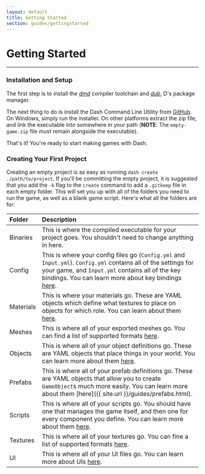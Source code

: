 ```yaml
---
layout: default
title: Getting Started
section: guides/gettingstarted
---
```

# Getting Started
---

### Installation and Setup

The first step is to install the [*dmd*](http://dlang.org/download.html)
compiler toolchain and
 [*dub*](http://code.dlang.org/download), D's package manager.

The next thing to do is install the Dash Command Line Utility from
[GitHub](https://github.com/Circular-Studios/Dash-CLI/releases). On Windows,
simply run the installer. On other platforms extract the zip file, and link the
executable into somewhere in your path (**NOTE**: The `empty-game.zip` file must
remain alongside the executable).

That's it! You're ready to start making games with Dash.

### Creating Your First Project

Creating an empty project is as easy as running `dash create ./path/to/project`.
If you'll be committing the empty project, it is suggested that you add the `-k`
flag to the `create` command to add a `.gitkeep` file in each empty folder.
This will set you up with all of the folders you need to run the game, as well
as a blank game script. Here's what all the folders are for:

| Folder    | Description
|:----------|:-----------
| Binaries  | This is where the compiled executable for your project goes. You shouldn't need to change anything in here.
| Config    | This is where your config files go (`Config.yml` and `Input.yml`). `Config.yml` contains all of the settings for your game, and `Input.yml` contains all of the key bindings. You can learn more about key bindings [here](#).
| Materials | This is where your materials go. These are YAML objects which define what textures to place on objects for which role. You can learn about them [here](#).
| Meshes    | This is where all of your exported meshes go. You can find a list of supported formats [here](#).
| Objects   | This is where all of your object definitions go. These are YAML objects that place things in your world. You can learn more about them [here](#).
| Prefabs   | This is where all of your prefab definitions go. These are YAML objects that allow you to create `GameObject`s much more easily. You can learn more about them [here]({{ site.url }}/guides/prefabs.html).
| Scripts   | This is where all of your scripts go. You should have one that manages the game itself, and then one for every component you define. You can learn more about them [here](#).
| Textures  | This is where all of your textures go. You can fine a list of supported formats [here](#).
| UI        | This is where all of your UI files go. You can learn more about UIs [here](#).
